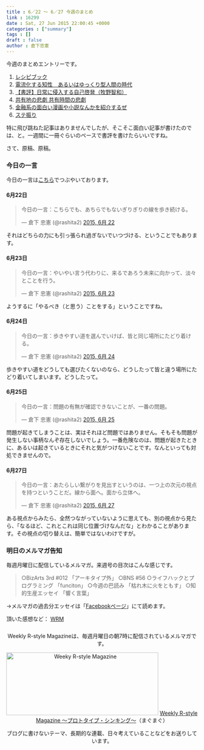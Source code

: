 ```yaml
---
title : 6／22 〜 6／27 今週のまとめ
link : 16299
date : Sat, 27 Jun 2015 22:00:45 +0000
categories : ["summary"]
tags : []
draft : false
author : 倉下忠憲
---
```


今週のまとめエントリーです。
 
<ol>
<li><a href="https://rashita.net/blog/?p=16262" target="_blank">レシピブック</a></li>
<li><a href="https://rashita.net/blog/?p=16266" target="_blank">電流化する知性　あるいはゆっくり型人間の時代</a></li>
<li><a href="https://rashita.net/blog/?p=16274" target="_blank">【書評】日常に侵入する自己啓発（牧野智和）</a></li>
<li><a href="https://rashita.net/blog/?p=16281" target="_blank">共有地の悲劇 共有時間の悲劇</a></li>
<li><a href="https://rashita.net/blog/?p=16285" target="_blank">金融系の面白い漫画や小説なんかを紹介するぜ</a></li>
<li><a href="https://rashita.net/blog/?p=16291" target="_blank">ステ振り</a></li>
</ol>

特に飛び跳ねた記事はありませんでしたが、そこそこ面白い記事が書けたのでは、と。一週間に一冊ぐらいのペースで書評を書けたらいいですね。

さて、原稿、原稿。

<h3>今日の一言</h3>
今日の一言は<a href="http://twitter.com/rashita2 ">こちら</a>でつぶやいております。

<h4>6月22日</h4>

<blockquote class="twitter-tweet" lang="ja"><p lang="ja" dir="ltr">今日の一言：こちらでも、あちらでもないぎりぎりの線を歩き続ける。</p>&mdash; 倉下 忠憲 (@rashita2) <a href="https://twitter.com/rashita2/status/612936284063952896">2015, 6月 22</a></blockquote>
<script async src="//platform.twitter.com/widgets.js" charset="utf-8"></script>

それはどちらの力にも引っ張られ過ぎないでいつづける、ということでもあります。

<h4>6月23日</h4>
<blockquote class="twitter-tweet" lang="ja"><p lang="ja" dir="ltr">今日の一言：やいやい言う代わりに、来るであろう未来に向かって、淡々とことを行う。</p>&mdash; 倉下 忠憲 (@rashita2) <a href="https://twitter.com/rashita2/status/613342254363643905">2015, 6月 23</a></blockquote>
<script async src="//platform.twitter.com/widgets.js" charset="utf-8"></script>

ようするに「やるべき（と思う）ことをする」ということですね。

<h4>6月24日</h4>
<blockquote class="twitter-tweet" lang="ja"><p lang="ja" dir="ltr">今日の一言：歩きやすい道を選んでいけば、皆と同じ場所にたどり着ける。</p>&mdash; 倉下 忠憲 (@rashita2) <a href="https://twitter.com/rashita2/status/613613040483766273">2015, 6月 24</a></blockquote>
<script async src="//platform.twitter.com/widgets.js" charset="utf-8"></script>

歩きやすい道をどうしても選びたくないのなら、どうしたって皆と違う場所にたどり着いてしまいます。どうしたって。

<h4>6月25日</h4>
<blockquote class="twitter-tweet" lang="ja"><p lang="ja" dir="ltr">今日の一言：問題の有無が確認できないことが、一番の問題。</p>&mdash; 倉下 忠憲 (@rashita2) <a href="https://twitter.com/rashita2/status/614032810815287296">2015, 6月 25</a></blockquote>
<script async src="//platform.twitter.com/widgets.js" charset="utf-8"></script>

問題が起きてしまうことは、実はそれほど問題ではありません。そもそも問題が発生しない事柄なんぞ存在しないでしょう。一番危険なのは、問題が起きたときに、あるいは起きているときにそれと気がつけないことです。なんといっても対処できませんので。

<h4>6月27日</h4>
<blockquote class="twitter-tweet" lang="ja"><p lang="ja" dir="ltr">今日の一言：あたらしい繋がりを見出すというのは、一つ上の次元の視点を持つということだ。線から面へ。面から立体へ。</p>&mdash; 倉下 忠憲 (@rashita2) <a href="https://twitter.com/rashita2/status/614651749358415872">2015, 6月 27</a></blockquote>
<script async src="//platform.twitter.com/widgets.js" charset="utf-8"></script>

ある視点からみたら、全然つながっていないように思えても、別の視点から見たら、「なるほど、これとこれは同じ位置づけなんだな」とわかることがあります。その視点の切り替えは、簡単ではないわけですが。

<h3>明日のメルマガ告知</h3>
毎週月曜日に配信しているメルマガ。来週号の目次はこんな感じです。
<blockquote>
○BizArts 3rd #012 「アーキタイプ外」
○BNS #56
○ライフハックとプログラミング 「funciton」
○今週の巴読み 「枯れ木に火をともす」
○知的生産エッセイ 「響く言葉」
</blockquote>
→メルマガの過去分エッセイは「<a href="http://www.facebook.com/home.php#!/rashitaportal">Facebookページ</a>」にて読めます。

頂いた感想など：
<a class="twitter-timeline"  href="https://twitter.com/rashita2/timelines/427262290753097729"  data-widget-id="427265271171010561">WRM</a>
    <script>!function(d,s,id){var js,fjs=d.getElementsByTagName(s)[0],p=/^http:/.test(d.location)?'http':'https';if(!d.getElementById(id)){js=d.createElement(s);js.id=id;js.src=p+"://platform.twitter.com/widgets.js";fjs.parentNode.insertBefore(js,fjs);}}(document,"script","twitter-wjs");</script>


<div style="text-align:center;margin-top:25px;">
Weekly R-style Magazineは、毎週月曜日の朝7時に配信されているメルマガです。

<a href="http://www.mag2.com/m/0001185133.html" target="_blank"><img src="https://rashita.net/blog/wp-content/uploads/2010/09/mmbanner.jpg" alt="Weeky R-style Magazine" width="400" height="165" class="alignnone size-full wp-image-12201" /></a>
<a href="http://www.mag2.com/m/0001185133.html" target="_blank">Weekly R-style Magazine ～プロトタイプ・シンキング～</a>（まぐまぐ）

ブログに書けないテーマ、長期的な連載、日々考えていることなどをお送りしています。
</div> 